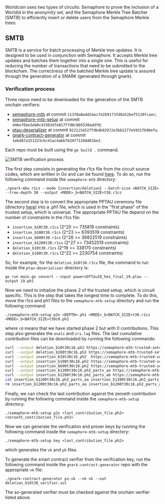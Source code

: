 Worldcoin uses two types of circuits: Semaphore to prove the inclusion of a WorldId in the anonymity set, and the Semaphore Merkle Tree Batcher (SMTB) to efficiently insert or delete users from the Semaphore Merkle trees.

## SMTB

SMTB is a service for batch processing of Merkle tree updates. It is designed to be used in conjunction with Semaphore. It accepts Merkle tree updates and batches them together into a single one. This is useful for reducing the number of transactions that need to be submitted to the blockchain. The correctness of the batched Merkle tree update is assured through the generation of a SNARK (generated through gnark).

### Verification process

Three repos need to be downloaded for the generation of the SMTB onchain verifiers:

- [semaphore-mtb](https://github.com/worldcoin/semaphore-mtb) at commit `113f8a8a4d2aecf42b9173fd0a52bef5120fcaec`;
- [semaphore-mtb-setup](https://github.com/worldcoin/semaphore-mtb-setup) at commit `d46ef6be3eb0c43303d7e817f7d0c005530addf0`;
- [ptau-deserializer](https://github.com/worldcoin/ptau-deserializer) at commit `922115452ffdb4b92972e3b81277e5931fb90efa`.
- [gnark-contract-generator](https://github.com/worldcoin/gnark-contract-generator.git) at commit `1eb487a151323cbc41ac4a6b7b24f71268d61be2`.

Each repo must be built using the `go build .` command.

![SMTB verification process](/images/zk-catalog/smtb-verification.png)

The first step consists in generating the r1cs file from the circuit source codes, which are written in Go and can be found [here](https://github.com/worldcoin/semaphore-mtb/tree/master/prover). To do so, run the following command inside the `semaphore-mtb` directory:

`./gnark-mbu r1cs --mode {insertion/deletion} --batch-size <BATCH_SIZE> --tree-depth 30 --output <MODE>_b<BATCH_SIZE>t30.r1cs`

The second step is to convert the appropriate PPTAU ceremony file (directory [here](https://github.com/iden3/snarkjs#7-prepare-phase-2)) into a .ph1 file, which is used in the "first phase" of the trusted setup, which is universal. The appropriate PPTAU file depend on the number of constraints in the r1cs file:

- `insertion_b10t30.r1cs` (2^20 >= 735819 constraints)
- `insertion_b100t30.r1cs` (2^23 >= 6393519 constraints)
- `insertion_b600t30.r1cs` (2^26 >= 36822519 constraints)
- `insertion_b1200t30.r1cs` (2^27 >= 73452519 constraints)
- `deletion_b10t30.r1cs` (2^19 >= 338170 constraints)
- `deletion_b100t30.r1cs` (2^22 >= 2230754 constraints)

So, for example, for the `deletion_b10t30.r1cs` file, the command to run inside the `ptau-deserializer` directory is:

`go run main.go convert --input powersOfTau28_hez_final_19.ptau --output 19.ph1`

Now we need to initialize the phase 2 of the trusted setup, which is circuit specific. This is the step that takes the longest time to complete. To do this, move the r1cs and ph1 files to the `semaphore-mtb-setup` directory and run the following command:

`./semaphore-mtb-setup p2n <DEPTH>.ph1 <MODE>_b<BATCH_SIZE>t30.r1cs <MODE>_b<BATCH_SIZE>t30c0.ph2`

where `c0` means that we have started phase 2 but with 0 contributions. This step also generates the `evals` and `srs.lag` files. The last cumulative contribution files can be downloaded by running the following commands:

```bash
curl --output deletion_b10t30c16.ph2 https://semaphore-mtb-trusted-setup-ceremony.s3.amazonaws.com/deletion_b10/deletion_b10t30c16.ph2
curl --output deletion_b100t30c16.ph2 https://semaphore-mtb-trusted-setup-ceremony.s3.amazonaws.com/deletion_b100/deletion_b100t30c16.ph2
curl --output insertion_b10t30c16.ph2  https://semaphore-mtb-trusted-setup-ceremony.s3.amazonaws.com/insertion_b10/insertion_b10t30c16.ph2
curl --output insertion_b100t30c16.ph2 https://semaphore-mtb-trusted-setup-ceremony.s3.amazonaws.com/insertion_b100/insertion_b100t30c16.ph2
curl --output insertion_b600t30c16.ph2 https://semaphore-mtb-trusted-setup-ceremony.s3.amazonaws.com/insertion_b600/insertion_b600t30c16.ph2
curl --output insertion_b1200t30c16.ph2_parts_aa https://semaphore-mtb-trusted-setup-ceremony.s3.amazonaws.com/insertion_b1200/insertion_b1200t30c16.ph2_parts_aa
curl --output insertion_b1200t30c16.ph2_parts_ab https://semaphore-mtb-trusted-setup-ceremony.s3.amazonaws.com/insertion_b1200/insertion_b1200t30c16.ph2_parts_ab
cat insertion_b1200t30c16.ph2_parts_aa insertion_b1200t30c16.ph2_parts_ab > insertion_b1200t30c16.ph2
rm insertion_b1200t30c16.ph2_parts_aa insertion_b1200t30c16.ph2_parts_ab
```

Finally, we can check the last contribution against the zeroeth contribution by running the following command inside the `semaphore-mtb-setup` directory:

`./semaphore-mtb-setup p2v <last_contribution_file.ph2> <zeroeth_contribution_file.ph2>`

Now we can generate the verification and prover keys by running the following command inside the `semaphore-mtb-setup` directory:

`./semaphore-mtb-setup key <last_contribution_file.ph2>`

which generates the `vk` and `pk` files.

To generate the smart contract verifier from the verification key, run the following command inside the `gnark-contract-generator` repo with the appropriate `vk` file:

`./gnark-contract-generator ps-vk --vk vk --out deletion_b10t30_verifier.sol`

The so-generated verifier must be checked against the onchain verifier listed above.
